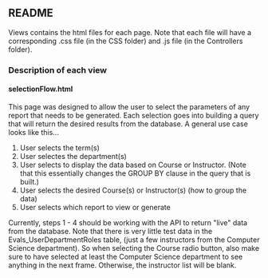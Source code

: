 ## README
Views contains the html files for each page. Note that each file will have a corresponding .css file (in the CSS folder) and .js file (in the Controllers folder).

### Description of each view

#### selectionFlow.html
This page was designed to allow the user to select the parameters of any report that needs to be generated. Each selection goes into building a query that will return the desired results from the database. A general use case looks like this...
1. User selects the term(s)
2. User selectes the department(s)
3. User selects to display the data based on Course or Instructor. (Note that this essentially changes the GROUP BY clause in the query that is built.)
4. User selects the desired Course(s) or Instructor(s) (how to group the data)
5. User selects which report to view or generate

Currently, steps 1 - 4 should be working with the API to return "live" data from the database. Note that there is very little test data in the Evals_UserDepartmentRoles table, (just a few instructors from the Computer Science department). So when selecting the Course radio button, also make sure to have selected at least the Computer Science department to see anything in the next frame. Otherwise, the instructor list will be blank.
